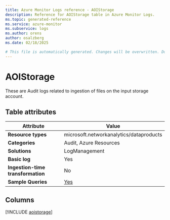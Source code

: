 ```yaml
---
title: Azure Monitor Logs reference - AOIStorage
description: Reference for AOIStorage table in Azure Monitor Logs.
ms.topic: generated-reference
ms.service: azure-monitor
ms.subservice: logs
ms.author: orens
author: osalzberg
ms.date: 02/18/2025

# This file is automatically generated. Changes will be overwritten. Do not change this file directly.
---
```


# AOIStorage

These are Audit logs related to ingestion of files on the input storage account.


## Table attributes

|Attribute|Value|
|---|---|
|**Resource types**|microsoft.networkanalytics/dataproducts|
|**Categories**|Audit, Azure Resources|
|**Solutions**| LogManagement|
|**Basic log**|Yes|
|**Ingestion-time transformation**|No|
|**Sample Queries**|[Yes](/azure/azure-monitor/reference/queries/aoistorage)|



## Columns
  
[!INCLUDE [aoistorage](~/reusable-content/ce-skilling/azure/includes/azure-monitor/reference/tables/aoistorage-include.md)]
